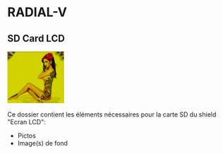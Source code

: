 # RADIAL-V

## SD Card LCD

![i_AUDIO](SD-Card\fun.bmp)

Ce dossier contient les éléments nécessaires pour la carte SD du shield "Ecran LCD":

* Pictos
* Image(s) de fond

  